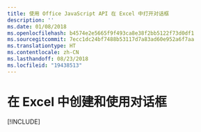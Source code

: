 ```yaml
---
title: 使用 Office JavaScript API 在 Excel 中打开对话框
description: ''
ms.date: 01/08/2018
ms.openlocfilehash: b4574e2e5665f9f493ca8e38f2bb5122f73d0df1
ms.sourcegitcommit: 7ecc1dc24bf7488b53117d7a83ad60e952a6f7aa
ms.translationtype: HT
ms.contentlocale: zh-CN
ms.lasthandoff: 08/23/2018
ms.locfileid: "19438513"
---
```

# <a name="create-and-use-a-dialog-in-excel"></a>在 Excel 中创建和使用对话框

[!INCLUDE[](../includes/excel-tutorial-open-dialog.md)]